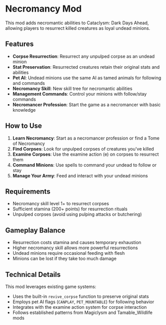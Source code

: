 # Necromancy Mod

This mod adds necromantic abilities to Cataclysm: Dark Days Ahead, allowing players to resurrect killed creatures as loyal undead minions.

## Features

- **Corpse Resurrection**: Resurrect any unpulped corpse as an undead minion
- **Stat Preservation**: Resurrected creatures retain their original stats and abilities
- **Pet AI**: Undead minions use the same AI as tamed animals for following and commands
- **Necromancy Skill**: New skill tree for necromantic abilities
- **Management Commands**: Control your minions with follow/stay commands
- **Necromancer Profession**: Start the game as a necromancer with basic knowledge

## How to Use

1. **Learn Necromancy**: Start as a necromancer profession or find a Tome of Necromancy
2. **Find Corpses**: Look for unpulped corpses of creatures you've killed
3. **Examine Corpses**: Use the examine action (e) on corpses to resurrect them
4. **Command Minions**: Use spells to command your undead to follow or stay
5. **Manage Your Army**: Feed and interact with your undead minions

## Requirements

- Necromancy skill level 1+ to resurrect corpses
- Sufficient stamina (200+ points) for resurrection rituals
- Unpulped corpses (avoid using pulping attacks or butchering)

## Gameplay Balance

- Resurrection costs stamina and causes temporary exhaustion
- Higher necromancy skill allows more powerful resurrections
- Undead minions require occasional feeding with flesh
- Minions can be lost if they take too much damage

## Technical Details

This mod leverages existing game systems:
- Uses the built-in `revive_corpse` function to preserve original stats
- Employs pet AI flags (`CANPLAY`, `PET_MOUNTABLE`) for following behavior
- Integrates with the examine action system for corpse interaction
- Follows established patterns from Magiclysm and Tamable_Wildlife mods

